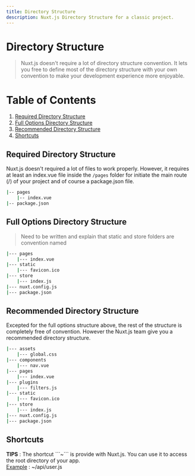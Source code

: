 ```yaml
---
title: Directory Structure
description: Nuxt.js Directory Structure for a classic project.
---
```


# Directory Structure

> Nuxt.js doesn't require a lot of directory structure convention. It lets you free to define most of the directory structure with your own convention to make your development experience more enjoyable.

# Table of Contents
1. [Required Directory Structure](#required-directory-structure)
2. [Full Options Directory Structure](#full-options-directory-structure)
3. [Recommended Directory Structure](#recommended-directory-structure)
4. [Shortcuts](#shortcuts)

## Required Directory Structure

Nuxt.js doesn't required a lot of files to work properly. However, it requires at least an index.vue file inside the ```/pages``` folder for initiate the main route (/) of your project and of course a package.json file.

```bash
|-- pages
    |-- index.vue
|-- package.json
```

## Full Options Directory Structure

> Need to be written and explain that static and store folders are convention named

```bash
|--- pages
    |--- index.vue
|--- static
    |--- favicon.ico
|--- store
    |--- index.js
|--- nuxt.config.js
|--- package.json
```

## Recommended Directory Structure

Excepted for the full options structure above, the rest of the structure is completely free of convention. However the Nuxt.js team give you a recommended directory structure.

```bash
|--- assets
    |--- global.css
|--- components
    |--- nav.vue
|--- pages
    |--- index.vue
|--- plugins
    |--- filters.js
|--- static
    |--- favicon.ico
|--- store
    |--- index.js
|--- nuxt.config.js
|--- package.json
```


## Shortcuts

<div class="Alert Alert--light"><b>TIPS</b> : The shortcut ```~``` is provide with Nuxt.js. You can use it to access the root directory of your app.<br><u>Example</u> : ~/api/user.js</div>

